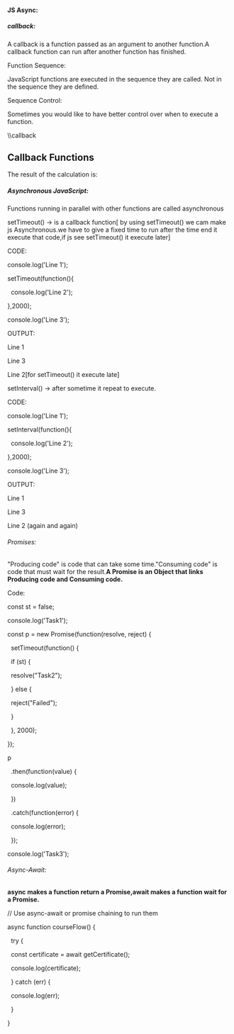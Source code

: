 #### JS Async:

##### callback:

A callback is a function passed as an argument to another function.A callback function can run after another function has finished.

Function Sequence:

JavaScript functions are executed in the sequence they are called. Not in the sequence they are defined.

Sequence Control:

Sometimes you would like to have better control over when to execute a function.

\\\\callback

<!DOCTYPE html>

<html>

<body>

<h2>Callback Functions</h2>

<p>The result of the calculation is:</p>

<script>

function myDisplayer(sum) {

&nbsp; document.write(sum);

}

function myCalculator(num1, num2, myCallback) {

&nbsp; let sum = num1 + num2;

&nbsp; myCallback(sum);

}

myCalculator(5, 5, myDisplayer);

</script>

</body>

</html>

##### Asynchronous JavaScript:

Functions running in parallel with other functions are called asynchronous

setTimeout() -> is a callback function\[ by using setTimeout() we cam make js Asynchronous.we have to give a fixed time to run after the time end it execute that code,if js see setTimeout() it execute later]

CODE:

console.log('Line 1');

setTimeout(function(){

&nbsp;	console.log('Line 2');

},2000);

console.log('Line 3');

OUTPUT:

Line 1

Line 3

Line 2\[for setTimeout() it execute late]

setInterval() -> after sometime it repeat to execute. 

CODE:

console.log('Line 1');

setInterval(function(){

 	console.log('Line 2');

},2000);

console.log('Line 3');

OUTPUT:

Line 1

Line 3

Line 2 (again and again)

###### Promises:

"Producing code" is code that can take some time."Consuming code" is code that must wait for the result.**A Promise is an Object that links Producing code and Consuming code.**

Code:

const st = false;

console.log('Task1');

const p = new Promise(function(resolve, reject) {

&nbsp;   setTimeout(function() {

&nbsp;       if (st) {

&nbsp;           resolve("Task2");

&nbsp;       } else {

&nbsp;           reject("Failed");

&nbsp;       }

&nbsp;   }, 2000);

});

p

&nbsp;   .then(function(value) {

&nbsp;       console.log(value);

&nbsp;   })

&nbsp;   .catch(function(error) {

&nbsp;       console.log(error);

&nbsp;   });

console.log('Task3');

###### Async-Await:

**async makes a function return a Promise,await makes a function wait for a Promise.**



// Use async-await or promise chaining to run them

async function courseFlow() {

&nbsp; try {

&nbsp;   const certificate = await getCertificate();

&nbsp;   console.log(certificate);

&nbsp; } catch (err) {

&nbsp;   console.log(err);

&nbsp; }

}





